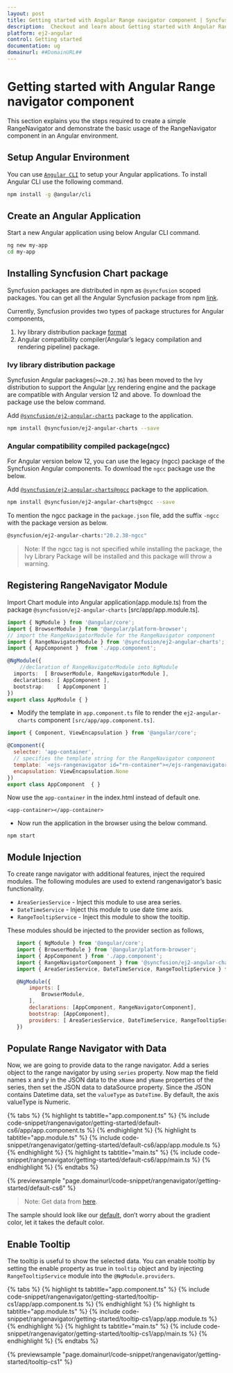 ```yaml
---
layout: post
title: Getting started with Angular Range navigator component | Syncfusion
description:  Checkout and learn about Getting started with Angular Range navigator component of Syncfusion Essential JS 2 and more details.
platform: ej2-angular
control: Getting started 
documentation: ug
domainurl: ##DomainURL##
---
```


# Getting started with Angular Range navigator component

This section explains you the steps required to create a simple RangeNavigator and demonstrate the basic usage of the RangeNavigator component in an Angular environment.

## Setup Angular Environment

You can use [`Angular CLI`](https://github.com/angular/angular-cli) to setup your Angular applications.
To install Angular CLI use the following command.

```bash
npm install -g @angular/cli
```

## Create an Angular Application

Start a new Angular application using below Angular CLI command.

```bash
ng new my-app
cd my-app
```

## Installing Syncfusion Chart package

Syncfusion packages are distributed in npm as `@syncfusion` scoped packages. You can get all the Angular Syncfusion package from npm [link]( https://www.npmjs.com/search?q=%40syncfusion%2Fej2-angular- ).

Currently, Syncfusion provides two types of package structures for Angular components,
1. Ivy library distribution package [format](https://angular.io/guide/angular-package-format#angular-package-format)
2. Angular compatibility compiler(Angular’s legacy compilation and rendering pipeline) package.

### Ivy library distribution package

Syncfusion Angular packages(`>=20.2.36`) has been moved to the Ivy distribution to support the Angular [Ivy](https://docs.angular.lat/guide/ivy) rendering engine and the package are compatible with Angular version 12 and above. To download the package use the below command.

Add [`@syncfusion/ej2-angular-charts`](https://www.npmjs.com/package/@syncfusion/ej2-angular-charts/v/20.2.38) package to the application.

```bash
npm install @syncfusion/ej2-angular-charts --save
```

### Angular compatibility compiled package(ngcc)

For Angular version below 12, you can use the legacy (ngcc) package of the Syncfusion Angular components. To download the `ngcc` package use the below.

Add [`@syncfusion/ej2-angular-charts@ngcc`](https://www.npmjs.com/package/@syncfusion/ej2-angular-charts/v/20.2.38-ngcc) package to the application.

```bash
npm install @syncfusion/ej2-angular-charts@ngcc --save
```

To mention the ngcc package in the `package.json` file, add the suffix `-ngcc` with the package version as below.

```bash
@syncfusion/ej2-angular-charts:"20.2.38-ngcc"
```

>Note: If the ngcc tag is not specified while installing the package, the Ivy Library Package will be installed and this package will throw a warning.

## Registering RangeNavigator Module

Import Chart module into Angular application(app.module.ts) from the package `@syncfusion/ej2-angular-charts` [src/app/app.module.ts].

```typescript
import { NgModule } from '@angular/core';
import { BrowserModule } from '@angular/platform-browser';
// import the RangeNavigatorModule for the RangeNavigator component
import { RangeNavigatorModule } from '@syncfusion/ej2-angular-charts';
import { AppComponent }  from './app.component';

@NgModule({
    //declaration of RangeNavigatorModule into NgModule
  imports:  [ BrowserModule, RangeNavigatorModule ],
  declarations: [ AppComponent ],
  bootstrap:    [ AppComponent ]
})
export class AppModule { }
```

* Modify the template in `app.component.ts` file to render the `ej2-angular-charts` component
`[src/app/app.component.ts]`.

```javascript
import { Component, ViewEncapsulation } from '@angular/core';

@Component({
  selector: 'app-container',
  // specifies the template string for the RangeNavigator component
  template: `<ejs-rangenavigator id="rn-container"></ejs-rangenavigator>`
  encapsulation: ViewEncapsulation.None
})
export class AppComponent  { }
```

<!-- markdownlint-disable MD033 -->

Now use the <code>app-container</code> in the index.html instead of default one.

```
<app-container></app-container>
```

* Now run the application in the browser using the below command.

```
npm start
```

## Module Injection

To create range navigator with additional features, inject the required modules. The following modules are used to extend rangenavigator’s basic functionality.

* `AreaSeriesService` - Inject this module to use area series.
* `DateTimeService` - Inject this module to use date time axis.
* `RangeTooltipService` - Inject this module to show the tooltip.

These modules should be injected to the provider section as follows,

 ```javascript
    import { NgModule } from '@angular/core';
    import { BrowserModule } from '@angular/platform-browser';
    import { AppComponent } from './app.component';
    import { RangeNavigatorComponent } from '@syncfusion/ej2-angular-charts';
    import { AreaSeriesService, DateTimeService, RangeTooltipService } from '@syncfusion/ej2-angular-charts';

    @NgModule({
        imports: [
            BrowserModule,
        ],
        declarations: [AppComponent, RangeNavigatorComponent],
        bootstrap: [AppComponent],
        providers: [ AreaSeriesService, DateTimeService, RangeTooltipService ]
    })

 ```

## Populate Range Navigator with Data

Now, we are going to provide data to the range navigator. Add a series object to the range navigator  by using `series` property. Now map the field names x and y in the JSON data to the `xName` and `yName` properties of the series, then set the JSON data to dataSource property.
Since the JSON contains Datetime data, set the `valueType` as `DateTime`. By default, the axis valueType is Numeric.

{% tabs %}
{% highlight ts tabtitle="app.component.ts" %}
{% include code-snippet/rangenavigator/getting-started/default-cs6/app/app.component.ts %}
{% endhighlight %}
{% highlight ts tabtitle="app.module.ts" %}
{% include code-snippet/rangenavigator/getting-started/default-cs6/app/app.module.ts %}
{% endhighlight %}
{% highlight ts tabtitle="main.ts" %}
{% include code-snippet/rangenavigator/getting-started/default-cs6/app/main.ts %}
{% endhighlight %}
{% endtabs %}
  
{% previewsample "page.domainurl/code-snippet/rangenavigator/getting-started/default-cs6" %}

>Note: Get data from [here](https://ej2.syncfusion.com/demos/src/range-navigator/data-source/default-data.json).

The sample should look like our [default](https://ej2.syncfusion.com/angular/demos/#/material/range-navigator/default), don’t worry about the gradient color, let it takes the default color.

## Enable Tooltip

The tooltip is useful to show the selected data. You can enable tooltip by setting the enable property as true in `tooltip` object and by injecting `RangeTooltipService` module into the `@NgModule.providers`.

{% tabs %}
{% highlight ts tabtitle="app.component.ts" %}
{% include code-snippet/rangenavigator/getting-started/tooltip-cs1/app/app.component.ts %}
{% endhighlight %}
{% highlight ts tabtitle="app.module.ts" %}
{% include code-snippet/rangenavigator/getting-started/tooltip-cs1/app/app.module.ts %}
{% endhighlight %}
{% highlight ts tabtitle="main.ts" %}
{% include code-snippet/rangenavigator/getting-started/tooltip-cs1/app/main.ts %}
{% endhighlight %}
{% endtabs %}
  
{% previewsample "page.domainurl/code-snippet/rangenavigator/getting-started/tooltip-cs1" %}